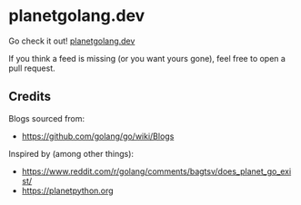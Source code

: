 # planetgolang.dev

Go check it out! [planetgolang.dev](https://planetgolang.dev)

If you think a feed is missing (or you want yours gone), feel free to open a pull request.

## Credits

Blogs sourced from:

* https://github.com/golang/go/wiki/Blogs

Inspired by (among other things):

* https://www.reddit.com/r/golang/comments/bagtsv/does_planet_go_exist/
* https://planetpython.org
